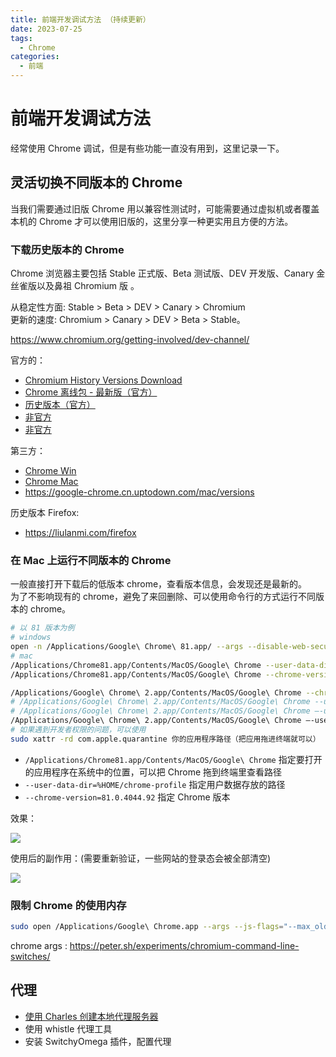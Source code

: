 ```yaml
---
title: 前端开发调试方法 （持续更新）
date: 2023-07-25
tags:
  - Chrome
categories:
  - 前端
---
```


# 前端开发调试方法

经常使用 Chrome 调试，但是有些功能一直没有用到，这里记录一下。

## 灵活切换不同版本的 Chrome

当我们需要通过旧版 Chrome 用以兼容性测试时，可能需要通过虚拟机或者覆盖本机的 Chrome 才可以使用旧版的，这里分享一种更实用且方便的方法。

### 下载历史版本的 Chrome

Chrome 浏览器主要包括 Stable 正式版、Beta 测试版、DEV 开发版、Canary 金丝雀版以及鼻祖 Chromium 版 。

从稳定性方面: Stable > Beta > DEV > Canary > Chromium  
更新的速度: Chromium > Canary > DEV > Beta > Stable。

https://www.chromium.org/getting-involved/dev-channel/

官方的：

- [Chromium History Versions Download](https://vikyd.github.io/download-chromium-history-version/#/)
- [Chrome 离线包 - 最新版（官方）](https://www.google.com/intl/en/chrome/browser/desktop/index.html?standalone=1)
- [历史版本（官方）](https://commondatastorage.googleapis.com/chromium-browser-snapshots/index.html)
- [非官方](https://crportable.sourceforge.net/releases.html)
- [非官方](https://www.slimjet.com/chrome/google-chrome-old-version.php)

第三方：

- [Chrome Win](https://www.chromedownloads.net/chrome64win/)
- [Chrome Mac](https://www.chromedownloads.net/chrome64osx-stable/)
- https://google-chrome.cn.uptodown.com/mac/versions

历史版本 Firefox:

- https://liulanmi.com/firefox

### 在 Mac 上运行不同版本的 Chrome

一般直接打开下载后的低版本 chrome，查看版本信息，会发现还是最新的。  
为了不影响现有的 chrome，避免了来回删除、可以使用命令行的方式运行不同版本的 chrome。

```bash
# 以 81 版本为例
# windows
open -n /Applications/Google\ Chrome\ 81.app/ --args --disable-web-security --user-data-dir=/Users/xxx/Downloads/chrome81
# mac
/Applications/Chrome81.app/Contents/MacOS/Google\ Chrome --user-data-dir=$HOME/chrome-profile --chrome-version=81.0.4044.92
/Applications/Chrome81.app/Contents/MacOS/Google\ Chrome --chrome-version=81.0.4044.92

/Applications/Google\ Chrome\ 2.app/Contents/MacOS/Google\ Chrome --chrome-version=68.0.3440.106
# /Applications/Google\ Chrome\ 2.app/Contents/MacOS/Google\ Chrome --user-data-dir=$HOME/chrome-profile  --chrome-version=68.0.3440.106
# /Applications/Google\ Chrome\ 2.app/Contents/MacOS/Google\ Chrome —-user-data-dir="/Users/wangrongding/Library/Application Support/Google/Chrome2"  --chrome-version=68.0.3440.106
/Applications/Google\ Chrome\ 2.app/Contents/MacOS/Google\ Chrome —-user-data-dir="$HOME/Library/Application Support/Google/Chrome2"  --chrome-version=68.0.3440.106
# 如果遇到开发者权限的问题，可以使用
sudo xattr -rd com.apple.quarantine 你的应用程序路径（把应用拖进终端就可以）
```

- `/Applications/Chrome81.app/Contents/MacOS/Google\ Chrome` 指定要打开的应用程序在系统中的位置，可以把 Chrome 拖到终端里查看路径
- `--user-data-dir=%HOME/chrome-profile` 指定用户数据存放的路径
- `--chrome-version=81.0.4044.92` 指定 Chrome 版本

效果：

![](https://assets.fedtop.com/picbed/202306272005125.png)

使用后的副作用：(需要重新验证，一些网站的登录态会被全部清空)

![](https://assets.fedtop.com/picbed/202306272006887.png)

### 限制 Chrome 的使用内存

```sh
sudo open /Applications/Google\ Chrome.app --args --js-flags="--max_old_space_size=512"
```

chrome args : https://peter.sh/experiments/chromium-command-line-switches/

## 代理

- [使用 Charles 创建本地代理服务器](https://blog.csdn.net/huikaichedeyeren/article/details/124761008)
- 使用 whistle 代理工具
- 安装 SwitchyOmega 插件，配置代理
